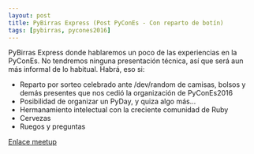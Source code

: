 ```yaml
---
layout: post
title: PyBirras Express (Post PyConEs - Con reparto de botín)
tags: [pybirras, pycones2016]
---
```


PyBirras Express donde hablaremos un poco de las experiencias en la PyConEs. No
tendremos ninguna presentación técnica, así que será aun más informal de lo
habitual. Habrá, eso si: 

- Reparto por sorteo celebrado ante /dev/random de camisas, bolsos y demás presentes que nos cedió la organización de PyConEs2016
- Posibilidad de organizar un PyDay, y quiza algo más... 
- Hermanamiento intelectual con la creciente comunidad de Ruby
- Cervezas
- Ruegos y preguntas 

[Enlace meetup](https://www.meetup.com/es/Agile-Canarias/events/235289799/)
